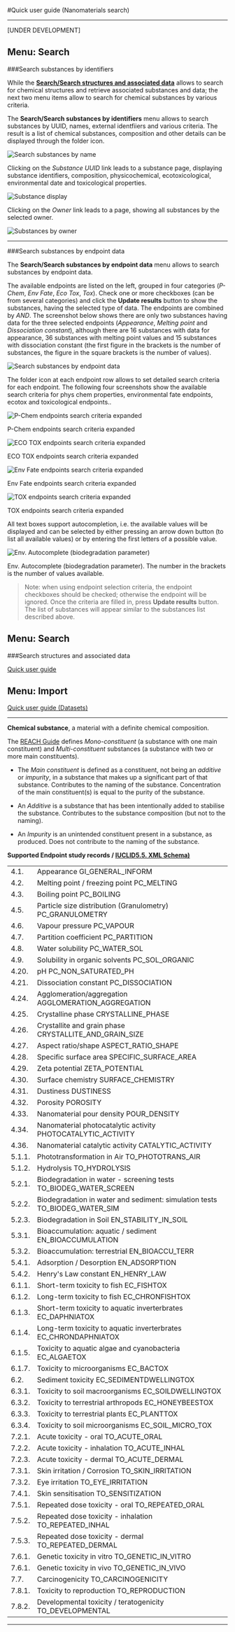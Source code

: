 
#Quick user guide (Nanomaterials search)

---

[UNDER DEVELOPMENT]

## Menu: Search

###Search substances by identifiers

While the [**Search/Search structures and associated data**](usage.html) allows to search for chemical structures and retrieve associated substances and data; the next two menu items allow to search for chemical substances by various criteria.

<a name="composition"/>The **Search/Search substances by identifiers** menu allows to search substances by UUID,  names, external identfiiers and various criteria. The result is a list of chemical substances, composition and other details can be displayed through the folder icon.

![Search substances by name](images/screenshots/substance_search_name.png "Search substances by name")

<a name="substance"/>Clicking on the *Substance UUID* link leads to a substance page, displaying substance identifiers, composition, physicochemical, ecotoxicological, environmental date and toxicological properties. 

![Substance display](images/screenshots/substance_formaldehyde.png "Substance display")

Clicking on the *Owner* link leads to a page, showing all substances by the selected owner.

![Substances by owner](images/screenshots/substance_byowner.png "Substances by owner")

---

###Search substances by endpoint data

The **Search/Search substances by endpoint data** menu allows to search substances by endpoint data. 

The available endpoints are listed on the left, grouped in four categories (*P-Chem*, *Env Fate*, *Eco Tox*, *Tox*).  Check one or more checkboxes (can be from several categories) and click the **Update results** button to show the substances, having the selected type of data. 
The endpoints are combined by *AND*. The screenshot below shows there are only two substances having data for the three selected endpoints (*Appearance*, *Melting point* and *Dissociation constant*), although there are 16 substances with data for appearance, 36 substances with melting point values and 15 substances with dissociation constant (the first figure in the brackets is the number of substances, the figure in the square brackets is the number of values).

![Search substances by endpoint data](images/screenshots/search_endpoints.png "Search substances by endpoint data")

The folder icon at each endpoint row allows to set detailed search criteria for each endpoint. The following four screenshots show the available search criteria for phys chem properties, environmental fate endpoints, ecotox and toxicological endpoints..

![P-Chem endpoints search criteria expanded](images/screenshots/endpoint_pchem_search.png "P-Chem endpoints search criteria expanded")

P-Chem endpoints search criteria expanded

![ECO TOX endpoints search criteria expanded](images/screenshots/endpoint_ecotox_search.png "ECO TOX endpoints search criteria expanded")

ECO TOX endpoints search criteria expanded

![Env Fate endpoints search criteria expanded](images/screenshots/endpoint_env_fate_search.png "Env Fate endpoints search criteria expanded")

Env Fate endpoints search criteria expanded

![TOX endpoints search criteria expanded](images/screenshots/endpoint_tox_search.png "TOX endpoints search criteria expanded")

TOX endpoints search criteria expanded

All text boxes support autocompletion, i.e. the available values will be displayed and can be selected by either pressing an arrow down button (to list all available values) or by entering the first letters of a possible value.

![Env. Autocomplete (biodegradation parameter)](images/screenshots/envfate_autocomplete.png "Env. Autocomplete (biodegradation parameter)")

Env. Autocomplete (biodegradation parameter). The number in the brackets is the number of values available.
 
>Note: when using endpoint selection criteria, the endpoint checkboxes should be checked; otherwise the endpoint will be ignored. Once the criteria are filled in, press **Update results** button. The list of substances will appear similar to the substances list described above.

## Menu: Search

###Search structures and associated data

[Quick user guide](usage.html)	

## Menu: Import
 
[Quick user guide (Datasets)](usage_dataset.html)	   

---

**Chemical substance**, a material with a definite chemical composition. 

The [REACH Guide]( http://echa.europa.eu/documents/10162/13643/nutshell_guidance_substance_en.pdf) defines *Mono-constituent* (a substance with one main constituent) and  *Multi-constituent*  substances (a substance with two or more main constituents). 

- The *Main constituent* is defined as a constituent, not being an *additive* or *impurity*, in a substance that makes up a significant part of that substance. Contributes to the naming of the substance. Concentration of the main constituent(s) is equal to the purity of the substance. 

- An *Additive* is a substance that has been intentionally added to stabilise the substance. Contributes to the substance composition (but not to the naming). 

- An *Impurity* is an unintended constituent present in a substance, as produced. Does not contribute to the naming of the substance.

**Supported Endpoint study records / [IUCLID5.5. XML Schema)](http://iuclid.eu/index.php?fuseaction=home.format)**

<table>
<tr><td>4.1.   </td><td>Appearance GI_GENERAL_INFORM</td>
</tr><tr><td>4.2.   </td><td>Melting point / freezing point PC_MELTING</td>
</tr><tr><td>4.3.	</td><td>Boiling point	PC_BOILING</td>

</tr><tr><td>4.5.	</td><td>Particle size distribution (Granulometry)	PC_GRANULOMETRY</td>

</tr><tr><td>4.6.	</td><td>Vapour pressure	PC_VAPOUR</td>
</tr><tr><td>4.7.	</td><td>Partition coefficient	PC_PARTITION</td>
</tr><tr><td>4.8.	</td><td>Water solubility	PC_WATER_SOL</td>
</tr><tr><td>4.9.	</td><td>Solubility in organic solvents	PC_SOL_ORGANIC</td>
</tr><tr><td>4.20.	</td><td>pH	PC_NON_SATURATED_PH</td>
</tr><tr><td>4.21.	</td><td>Dissociation constant	PC_DISSOCIATION</td>

</tr><tr><td>4.24.	</td><td>Agglomeration/aggregation	AGGLOMERATION_AGGREGATION</td>	
</tr><tr><td>4.25.	</td><td>Crystalline phase	CRYSTALLINE_PHASE</td>
</tr><tr><td>4.26.	</td><td>Crystallite and grain phase	CRYSTALLITE_AND_GRAIN_SIZE</td>	
</tr><tr><td>4.27.	</td><td>Aspect ratio/shape	ASPECT_RATIO_SHAPE</td>	
</tr><tr><td>4.28.	</td><td>Specific surface area	SPECIFIC_SURFACE_AREA</td>	
</tr><tr><td>4.29.	</td><td>Zeta potential	ZETA_POTENTIAL</td>	
</tr><tr><td>4.30.	</td><td>Surface chemistry	SURFACE_CHEMISTRY</td>	
</tr><tr><td>4.31.	</td><td>Dustiness	DUSTINESS</td>	
</tr><tr><td>4.32.	</td><td>Porosity	POROSITY</td>	
</tr><tr><td>4.33.	</td><td>Nanomaterial pour density	POUR_DENSITY</td>	
</tr><tr><td>4.34.	</td><td>Nanomaterial photocatalytic activity	PHOTOCATALYTIC_ACTIVITY</td>	
</tr><tr><td>4.36.	</td><td>Nanomaterial catalytic activity	CATALYTIC_ACTIVITY</td>	


</tr><tr><td>5.1.1.	</td><td>Phototransformation in Air	TO_PHOTOTRANS_AIR</td>
</tr><tr><td>5.1.2.	</td><td>Hydrolysis	TO_HYDROLYSIS</td>
</tr><tr><td>5.2.1.	</td><td>Biodegradation in water - screening tests	TO_BIODEG_WATER_SCREEN</td>
</tr><tr><td>5.2.2.	</td><td>Biodegradation in water and sediment: simulation tests	TO_BIODEG_WATER_SIM</td>
</tr><tr><td>5.2.3.	</td><td>Biodegradation in Soil	EN_STABILITY_IN_SOIL</td>
</tr><tr><td>5.3.1.	</td><td>Bioaccumulation: aquatic / sediment	EN_BIOACCUMULATION</td>
</tr><tr><td>5.3.2.	</td><td>Bioaccumulation: terrestrial	EN_BIOACCU_TERR</td>
</tr><tr><td>5.4.1.	</td><td>Adsorption / Desorption	EN_ADSORPTION</td>
</tr><tr><td>5.4.2.	</td><td>Henry's Law constant	EN_HENRY_LAW</td>

</tr><tr><td>6.1.1.	</td><td>Short-term toxicity to fish	EC_FISHTOX</td>
</tr><tr><td>6.1.2.	</td><td>Long-term toxicity to fish	EC_CHRONFISHTOX</td>
</tr><tr><td>6.1.3.	</td><td>Short-term toxicity to aquatic inverterbrates	EC_DAPHNIATOX</td>
</tr><tr><td>6.1.4.	</td><td>Long-term toxicity to aquatic inverterbrates	EC_CHRONDAPHNIATOX</td>
</tr><tr><td>6.1.5.	</td><td>Toxicity to aquatic algae and cyanobacteria	EC_ALGAETOX</td>
</tr><tr><td>6.1.7.	</td><td>Toxicity to microorganisms	EC_BACTOX</td>
</tr><tr><td>6.2.	</td><td>Sediment toxicity	EC_SEDIMENTDWELLINGTOX</td>
</tr><tr><td>6.3.1.	</td><td>Toxicity to soil macroorganisms	EC_SOILDWELLINGTOX</td>
</tr><tr><td>6.3.2.	</td><td>Toxicity to terrestrial arthropods	EC_HONEYBEESTOX</td>
</tr><tr><td>6.3.3.	</td><td>Toxicity to terrestrial plants	EC_PLANTTOX</td>
</tr><tr><td>6.3.4.	</td><td>Toxicity to soil microorganisms	EC_SOIL_MICRO_TOX</td>

</tr><tr><td>7.2.1.	</td><td>Acute toxicity - oral	TO_ACUTE_ORAL</td>
</tr><tr><td>7.2.2.	</td><td>Acute toxicity - inhalation	TO_ACUTE_INHAL</td>
</tr><tr><td>7.2.3.	</td><td>Acute toxicity - dermal	TO_ACUTE_DERMAL</td>
</tr><tr><td>7.3.1.	</td><td>Skin irritation / Corrosion	TO_SKIN_IRRITATION</td>
</tr><tr><td>7.3.2.	</td><td>Eye irritation	TO_EYE_IRRITATION</td>
</tr><tr><td>7.4.1.	</td><td>Skin sensitisation	TO_SENSITIZATION</td>
</tr><tr><td>7.5.1.	</td><td>Repeated dose toxicity - oral	TO_REPEATED_ORAL</td>
</tr><tr><td>7.5.2.	</td><td>Repeated dose toxicity - inhalation	TO_REPEATED_INHAL</td>
</tr><tr><td>7.5.3.	</td><td>Repeated dose toxicity - dermal	TO_REPEATED_DERMAL</td>
</tr><tr><td>7.6.1.	</td><td>Genetic toxicity in vitro	TO_GENETIC_IN_VITRO</td>
</tr><tr><td>7.6.1.	</td><td>Genetic toxicity in vivo	TO_GENETIC_IN_VIVO</td>
</tr><tr><td>7.7.	</td><td>Carcinogenicity	TO_CARCINOGENICITY</td>
</tr><tr><td>7.8.1.	</td><td>Toxicity to reproduction	TO_REPRODUCTION</td>
</tr><tr><td>7.8.2.	</td><td>Developmental toxicity / teratogenicity	TO_DEVELOPMENTAL</td>


</tr>
</table>


---
